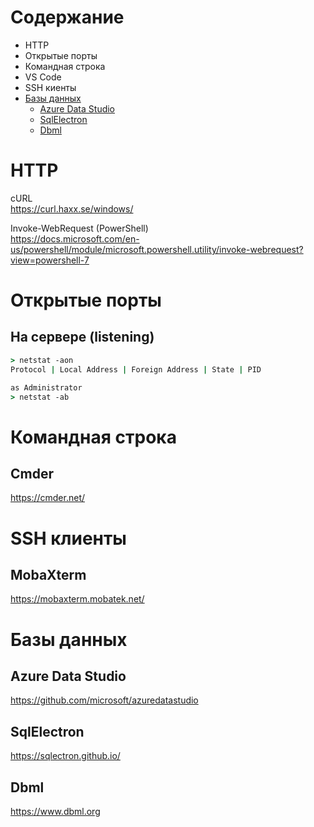 
# Содержание
* HTTP
* Открытые порты
* Командная строка
* VS Code
* SSH киенты
* [Базы данных](#базы-данных)
  * [Azure Data Studio](#)
  * [SqlElectron](#)
  * [Dbml](#)
# HTTP
cURL  
https://curl.haxx.se/windows/

Invoke-WebRequest (PowerShell)  
https://docs.microsoft.com/en-us/powershell/module/microsoft.powershell.utility/invoke-webrequest?view=powershell-7
# Открытые порты
## На сервере (listening)
```cmd
> netstat -aon
Protocol | Local Address | Foreign Address | State | PID

as Administrator
> netstat -ab 
```
# Командная строка
## Cmder
https://cmder.net/

# SSH клиенты
## MobaXterm
https://mobaxterm.mobatek.net/

# Базы данных
## Azure Data Studio
https://github.com/microsoft/azuredatastudio
## SqlElectron
https://sqlectron.github.io/
## Dbml
https://www.dbml.org
